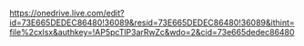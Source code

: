 https://onedrive.live.com/edit?id=73E665DEDEC86480!36089&resid=73E665DEDEC86480!36089&ithint=file%2cxlsx&authkey=!AP5pcTlP3arRwZc&wdo=2&cid=73e665dedec86480